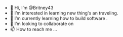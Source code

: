 - 👋 Hi, I’m @Britney43
- 👀 I’m interested in learning new thing's an traveling.
- 🌱 I’m currently learning how to build software .
- 💞️ I’m looking to collaborate on 
- 📫 How to reach me ...

<!---
Britney43/Britney43 is a ✨ special ✨ repository because its `README.md` (this file) appears on your GitHub profile.
You can click the Preview link to take a look at your changes.
--->
